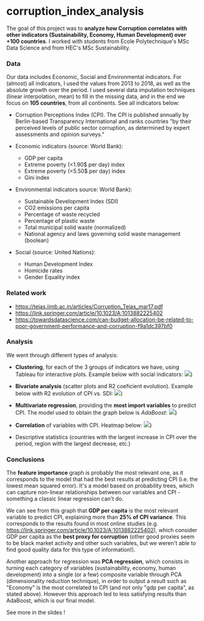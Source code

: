 # corruption_index_analysis

The goal of this project was to **analyze how Corruption correlates with other indicators (Sustainability, Economy, Human Development) over +100 countries**. I worked with students from Ecole Polytechnique's MSc Data Science and from HEC's MSc Sustainability.

### Data

Our data includes Economic, Social and Environmental indicators. For (almost) all indicators, I used the values from 2013 to 2018, as well as the absolute growth over the period. I used several data imputation techniques (linear interpolation, mean) to fill in the missing data, and in the end we focus on **105 countries**, from all continents. See all indicators below:

* Corruption Perceptions Index (CPI). The CPI is published annually by Berlin-based Transparency International and ranks countries "by their perceived levels of public sector corruption, as determined by expert assessments and opinion surveys."

* Economic indicators (source: World Bank):
  * GDP per capita
  * Extreme poverty (<1.90$ per day) index
  * Extreme poverty (<5.50$ per day) index 
  * Gini index

* Environmental indicators source: World Bank):
  -	Sustainable Development Index (SDI)
  -	CO2 emissions per capita
  - Percentage of waste recycled
  - Percentage of plastic waste
  - Total municipal solid  waste (normalized)
  - National agency and laws governing solid waste management (boolean)

* Social (source: United Nations):
  -	Human Development Index
  -	Homicide rates
  -	Gender Equality index

### Related work

*	https://tejas.iimb.ac.in/articles/Corruption_Tejas_mar17.pdf
*	https://link.springer.com/article/10.1023/A:1013882225402
*	https://towardsdatascience.com/can-budget-allocation-be-related-to-poor-government-performance-and-corruption-f9a1dc397bf0

### Analysis

We went through different types of analysis:

* **Clustering**, for each of the 3 groups of indicators we have, using Tableau for interactive plots. Example below with social indicators:
![](/analysis/Clusters%20-%20Human%20development.png))

* **Bivariate analysis** (scatter plots and R2 coeficient evolution). Example below with R2 evolution of CPI vs. SDI:
![](/analysis/CPI%20vs%20SDI%20R2%20evolution.png))

* **Multivariate regression**, providing the **most import variables** to predict CPI. The model used to obtain the graph below is *AdaBoost*:
![](/analysis/feature_importance_AB.png))

* **Correlation** of variables with CPI. Heatmap below:
![](/analysis/variable_correlation.png))

* Descriptive statistics (countries with the largest increase in CPI over the period, region with the largest decrease, etc.)

### Conclusions

The **feature importance** graph is probably the most relevant one, as it corresponds to the model that had the best results at predicting CPI (i.e. the lowest mean squared error). It's a model based on probability trees, which can capture non-linear relationships between our variables and CPI - something a classic linear regression can't do. 

We can see from this graph that **GDP per capita** is the most relevant variable to predict CPI, explaining more than **25% of CPI variance**. This corresponds to the results found in most online studies (e.g. https://link.springer.com/article/10.1023/A:1013882225402), which consider GDP per capita as the **best proxy for corruption** (other good proxies seem to be black market activity and other such variables, but we weren't able to find good quality data for this type of information!).
 
Another approach for regression was **PCA regression**, which consists in turning each category of variables (sustainability, economy, human development) into a single (or a few) composite variable through PCA (dimensionality reduction technique), in order to output a result such as "Economy" is the most correlated to CPI (and not only "gdp per capita", as stated above). However this approach led to less satisfying results than AdaBoost, which is our final model.

See more in the slides !
